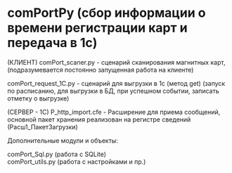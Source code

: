 # comPortPy (сбор информации о времени регистрации карт и передача в 1с)

(КЛИЕНТ)
comPort_scaner.py - сценарий сканирования магнитных карт, (подразумевается постоянно запущенная работа на клиенте)

comPort_request_1C.py - сценарий для выгрузки в 1с (метод get) (запуск по расписанию, для выгрузки в БД, при успешном событии, записать отметку о выгрузке)

(СЕРВЕР - 1С)
Р_http_import.cfe - Расширение для приема сообщений, основной пакет хранения реализован на регистре сведений (Расш1_ПакетЗагрузки)


Дополнительные модули и объекты:

  comPort_Sql.py (работа с SQLite)   
  comPort_utils.py (работа с настройками и пр.)
